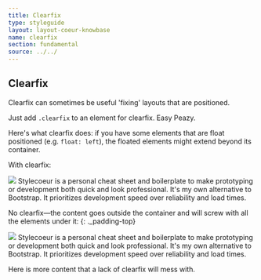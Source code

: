```yaml
---
title: Clearfix
type: styleguide
layout: layout-coeur-knowbase
name: clearfix
section: fundamental
source: ../../
---
```


<main markdown="1">
  
## Clearfix

Clearfix can sometimes be useful 'fixing' layouts that are positioned.

Just add `.clearfix` to an element for clearfix. Easy Peazy.

Here's what clearfix does: if you have some elements that are float positioned (e.g. `float: left`), the floated elements might extend beyond its container.

<div class="_styleguide-example" markdown="1">


With clearfix: 

<div class="_color-bg-ui clearfix _padding">
  <img class="_float-left _padding-right"
  src="https://s3-us-west-2.amazonaws.com/s.cdpn.io/14179/image.png"> 
  Stylecoeur is a personal cheat sheet and boilerplate to make prototyping or development both quick and look professional. It's my own alternative to Bootstrap. It prioritizes development speed over reliability and load times.
</div>

No clearfix—the content goes outside the container and will screw with all the elements under it: 
{: ._padding-top}

<div class="_color-bg-ui _padding">
  <img class="_float-left _padding-right"
  src="https://s3-us-west-2.amazonaws.com/s.cdpn.io/14179/image.png"> 
  Stylecoeur is a personal cheat sheet and boilerplate to make prototyping or development both quick and look professional. It's my own alternative to Bootstrap. It prioritizes development speed over reliability and load times.
</div>

Here is more content that a lack of clearfix will mess with.


</div>


</main>